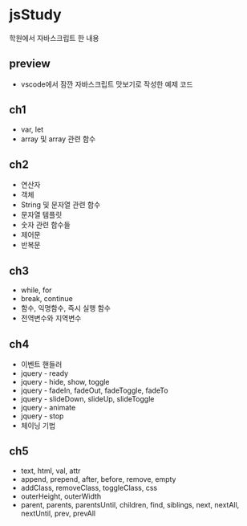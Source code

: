 # jsStudy
학원에서 자바스크립트 한 내용

preview
--------------------
* vscode에서 잠깐 자바스크립트 맛보기로 작성한 예제 코드

ch1
--------------------
* var, let
* array 및 array 관련 함수

ch2
--------------------
* 연산자
* 객체
* String 및 문자열 관련 함수
* 문자열 템플릿
* 숫자 관련 함수들
* 제어문
* 반복문

ch3
--------------------
* while, for
* break, continue
* 함수, 익명함수, 즉시 실행 함수
* 전역변수와 지역변수

ch4
--------------------
* 이벤트 핸들러
* jquery - ready
* jquery - hide, show, toggle
* jquery - fadeIn, fadeOut, fadeToggle, fadeTo
* jquery - slideDown, slideUp, slideToggle
* jquery - animate
* jquery - stop
* 체이닝 기법

ch5
--------------------
* text, html, val, attr
* append, prepend, after, before, remove, empty
* addClass, removeClass, toggleClass, css
* outerHeight, outerWidth
* parent, parents, parentsUntil, children, find, siblings, next, nextAll, nextUntil, prev, prevAll
